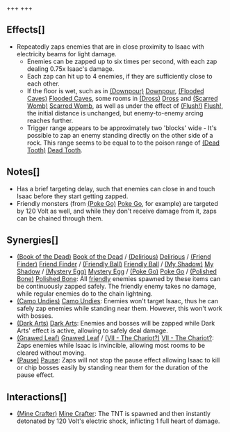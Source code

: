 +++
+++

Effects[]
---------


* Repeatedly zaps enemies that are in close proximity to Isaac with electricity beams for light damage.
	+ Enemies can be zapped up to six times per second, with each zap dealing 0.75x Isaac's damage.
	+ Each zap can hit up to 4 enemies, if they are sufficiently close to each other.
	+ If the floor is wet, such as in [(Downpour)](/wiki/Downpour "Downpour") [Downpour](/wiki/Downpour "Downpour"), [(Flooded Caves)](/wiki/Flooded_Caves "Flooded Caves") [Flooded Caves](/wiki/Flooded_Caves "Flooded Caves"), some rooms in [(Dross)](/wiki/Dross "Dross") [Dross](/wiki/Dross "Dross") and [(Scarred Womb)](/wiki/Scarred_Womb "Scarred Womb") [Scarred Womb](/wiki/Scarred_Womb "Scarred Womb"), as well as under the effect of [(Flush!)](/wiki/Flush! "Flush!") [Flush!](/wiki/Flush! "Flush!"), the initial distance is unchanged, but enemy-to-enemy arcing reaches further.
	+ Trigger range appears to be approximately two 'blocks' wide - It's possible to zap an enemy standing directly on the other side of a rock. This range seems to be equal to to the poison range of [(Dead Tooth)](/wiki/Dead_Tooth "Dead Tooth") [Dead Tooth](/wiki/Dead_Tooth "Dead Tooth").


Notes[]
-------


* Has a brief targeting delay, such that enemies can close in and touch Isaac before they start getting zapped.
* Friendly monsters (from [(Poke Go)](/wiki/Poke_Go "Poke Go") [Poke Go](/wiki/Poke_Go "Poke Go"), for example) are targeted by 120 Volt as well, and while they don't receive damage from it, zaps can be chained through them.


Synergies[]
-----------


* [(Book of the Dead)](/wiki/Book_of_the_Dead "Book of the Dead") [Book of the Dead](/wiki/Book_of_the_Dead "Book of the Dead") / [(Delirious)](/wiki/Delirious "Delirious") [Delirious](/wiki/Delirious "Delirious") / [(Friend Finder)](/wiki/Friend_Finder "Friend Finder") [Friend Finder](/wiki/Friend_Finder "Friend Finder") / [(Friendly Ball)](/wiki/Friendly_Ball "Friendly Ball") [Friendly Ball](/wiki/Friendly_Ball "Friendly Ball") / [(My Shadow)](/wiki/My_Shadow "My Shadow") [My Shadow](/wiki/My_Shadow "My Shadow") / [(Mystery Egg)](/wiki/Mystery_Egg "Mystery Egg") [Mystery Egg](/wiki/Mystery_Egg "Mystery Egg") / [(Poke Go)](/wiki/Poke_Go "Poke Go") [Poke Go](/wiki/Poke_Go "Poke Go") / [(Polished Bone)](/wiki/Polished_Bone "Polished Bone") [Polished Bone](/wiki/Polished_Bone "Polished Bone"): All [friendly](/wiki/Friendly "Friendly") enemies spawned by these items can be continuously zapped safely. The friendly enemy takes no damage, while regular enemies do to the chain lightning.
* [(Camo Undies)](/wiki/Camo_Undies "Camo Undies") [Camo Undies](/wiki/Camo_Undies "Camo Undies"): Enemies won't target Isaac, thus he can safely zap enemies while standing near them. However, this won't work with bosses.
* [(Dark Arts)](/wiki/Dark_Arts "Dark Arts") [Dark Arts](/wiki/Dark_Arts "Dark Arts"): Enemies and bosses will be zapped while Dark Arts' effect is active, allowing to safely deal damage.
* [(Gnawed Leaf)](/wiki/Gnawed_Leaf "Gnawed Leaf") [Gnawed Leaf](/wiki/Gnawed_Leaf "Gnawed Leaf") / [(VII - The Chariot?)](/wiki/Cards_and_Runes "VII - The Chariot?") [VII - The Chariot?](/wiki/Cards_and_Runes "Cards and Runes"): Zaps enemies while Isaac is invincible, allowing most rooms to be cleared without moving.
* [(Pause)](/wiki/Pause "Pause") [Pause](/wiki/Pause "Pause"): Zaps will not stop the pause effect allowing Isaac to kill or chip bosses easily by standing near them for the duration of the pause effect.


Interactions[]
--------------


* [(Mine Crafter)](/wiki/Mine_Crafter "Mine Crafter") [Mine Crafter](/wiki/Mine_Crafter "Mine Crafter"): The TNT is spawned and then instantly detonated by 120 Volt's electric shock, inflicting 1 full heart of damage.


